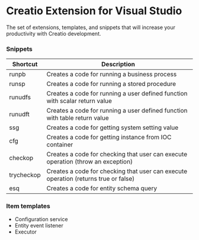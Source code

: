 # Creatio Extension for Visual Studio
The set of extensions, templates, and snippets that will increase your productivity with Creatio development.
### Snippets
Shortcut | Description
------------ | -------------
runpb | Creates a code for running a business process
runsp | Creates a code for running a stored procedure
runudfs | Creates a code for running a user defined function with scalar return value
runudft | Creates a code for running a user defined function with table return value
ssg | Creates a code for getting system setting value
cfg | Creates a code for getting instance from IOC container
checkop | Creates a code for checking that user can execute operation (throw an exception)
trycheckop | Creates a code for checking that user can execute operation (returns true or false)
esq | Creates a code for entity schema query
### Item templates
* Configuration service
* Entity event listener
* Executor
